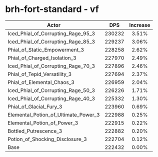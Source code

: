 # brh-fort-standard - vf
| Actor | DPS | Increase |
|---|:---:|:---:|
|Iced_Phial_of_Corrupting_Rage_95_3|230232|3.51%|
|Iced_Phial_of_Corrupting_Rage_85_3|229237|3.06%|
|Phial_of_Static_Empowerment_3|228258|2.62%|
|Phial_of_Charged_Isolation_3|227970|2.49%|
|Iced_Phial_of_Corrupting_Rage_70_3|227896|2.46%|
|Phial_of_Tepid_Versatility_3|227694|2.37%|
|Phial_of_Elemental_Chaos_3|226959|2.04%|
|Iced_Phial_of_Corrupting_Rage_50_3|226226|1.71%|
|Iced_Phial_of_Corrupting_Rage_40_3|225332|1.30%|
|Phial_of_Glacial_Fury_3|223960|0.69%|
|Elemental_Potion_of_Ultimate_Power_3|222988|0.25%|
|Elemental_Potion_of_Power_3|222915|0.22%|
|Bottled_Putrescence_3|222882|0.20%|
|Potion_of_Shocking_Disclosure_3|222704|0.12%|
|Base|222432|0.00%|
